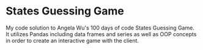 # States Guessing Game
My code solution to Angela Wu's 100 days of code States Guessing Game. It utilizes Pandas including data frames and series as well as OOP concepts in order to create an 
interactive game with the client. 

